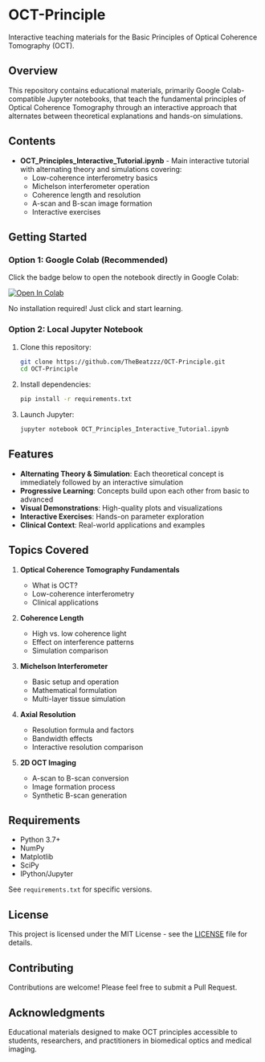 # OCT-Principle

Interactive teaching materials for the Basic Principles of Optical Coherence Tomography (OCT).

## Overview

This repository contains educational materials, primarily Google Colab-compatible Jupyter notebooks, that teach the fundamental principles of Optical Coherence Tomography through an interactive approach that alternates between theoretical explanations and hands-on simulations.

## Contents

- **OCT_Principles_Interactive_Tutorial.ipynb** - Main interactive tutorial with alternating theory and simulations covering:
  - Low-coherence interferometry basics
  - Michelson interferometer operation
  - Coherence length and resolution
  - A-scan and B-scan image formation
  - Interactive exercises

## Getting Started

### Option 1: Google Colab (Recommended)

Click the badge below to open the notebook directly in Google Colab:

[![Open In Colab](https://colab.research.google.com/assets/colab-badge.svg)](https://colab.research.google.com/github/TheBeatzzz/OCT-Principle/blob/main/OCT_Principles_Interactive_Tutorial.ipynb)

No installation required! Just click and start learning.

### Option 2: Local Jupyter Notebook

1. Clone this repository:
   ```bash
   git clone https://github.com/TheBeatzzz/OCT-Principle.git
   cd OCT-Principle
   ```

2. Install dependencies:
   ```bash
   pip install -r requirements.txt
   ```

3. Launch Jupyter:
   ```bash
   jupyter notebook OCT_Principles_Interactive_Tutorial.ipynb
   ```

## Features

- **Alternating Theory & Simulation**: Each theoretical concept is immediately followed by an interactive simulation
- **Progressive Learning**: Concepts build upon each other from basic to advanced
- **Visual Demonstrations**: High-quality plots and visualizations
- **Interactive Exercises**: Hands-on parameter exploration
- **Clinical Context**: Real-world applications and examples

## Topics Covered

1. **Optical Coherence Tomography Fundamentals**
   - What is OCT?
   - Low-coherence interferometry
   - Clinical applications

2. **Coherence Length**
   - High vs. low coherence light
   - Effect on interference patterns
   - Simulation comparison

3. **Michelson Interferometer**
   - Basic setup and operation
   - Mathematical formulation
   - Multi-layer tissue simulation

4. **Axial Resolution**
   - Resolution formula and factors
   - Bandwidth effects
   - Interactive resolution comparison

5. **2D OCT Imaging**
   - A-scan to B-scan conversion
   - Image formation process
   - Synthetic B-scan generation

## Requirements

- Python 3.7+
- NumPy
- Matplotlib
- SciPy
- IPython/Jupyter

See `requirements.txt` for specific versions.

## License

This project is licensed under the MIT License - see the [LICENSE](LICENSE) file for details.

## Contributing

Contributions are welcome! Please feel free to submit a Pull Request.

## Acknowledgments

Educational materials designed to make OCT principles accessible to students, researchers, and practitioners in biomedical optics and medical imaging.